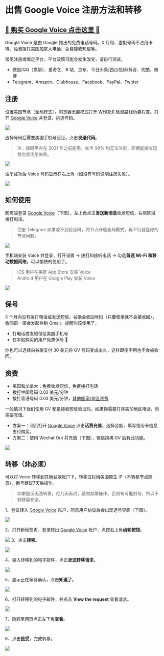 # 出售 Google Voice 注册方法和转移

## [👏 购买 Google Voice 点击这里 👏](https://ssnhd.com/2022/01/27/voice/)

Google Voice 是由 Google 推出的免费电话号码。0 月租、虚拟号码不占用卡槽、免费拨打美国加拿大电话，免费接收短信等。

常见注册或绑定平台，平台政策可能会发生改变，请自行测试。
- 微信/QQ（换绑）、爱奇艺、B 站、京东、今日头条/西瓜视频/抖音、优酷、微博
- Telegram、Amazon、Clubhouse、Facebook、PayPal、Twitter

## 注册

设置美国节点（全局模式），浏览器无痕模式打开 [WHOER](https://whoer.net) 检测路线伪装程度。打开 [Google Voice](https://voice.google.com/) 并登录，挑选号码。

![](https://i.loli.net/2021/03/02/jeDNBWAMYazm6ko.png)

选择号码后需要美国手机号验证，点击**发送代码**。

> 注：接码平台在 2021 年之前能用，如今 99% 均无法注册，即便能接收短信也会注册失败。

![](https://i.loli.net/2021/03/02/Bd2OEmhbHKrlzX7.png)

注册成功后 Voice 号码显示在右上角（如没有号码说明注册失败）。

![](https://tva4.sinaimg.cn/large/008aobiRgy1gmhm3prql2j31qi124wlf.jpg)


## 如何使用

网页端登录 [Google Voice](https://voice.google.com/)（下图），左上角点击**发送新消息**收发短信，右侧区域接打电话。

>注册 Telegram 如果收不到验证码，将节点开启全局模式，再不行就是你的节点问题。

![](https://i.imgur.com/IrB7dd5.png)


手机端安装 Voice 并登录，打开设置 → 拨打和接听电话 → 勾选**首选 Wi-Fi 和移动数据网络**，可以愉快的使用了。

> iOS 用户在美区 App Store 安装 Voice\
> Android 用户在 Google Play 安装 Voice

![](https://i.imgur.com/TCY50ff.jpg)


## 保号

3 个月内没有拨打电话或发送短信，谷歌会收回号码（只要使用就不会被收回），收回前一周会发邮件到 Gmail，提醒你该使用了。

- 打电话或发短信给美国手机号
- 在本贴购买的用户免费保号 👏

你也可以选择向谷歌支付 30 美元将 GV 号码变成永久，这样即便不用也不会被收回。
  

## 资费

- 美国和加拿大：免费收发短信，免费接打电话
- 拨打中国号码 0.02 美元/分钟
- 拨打香港号码 0.03 美元/分钟，[其他国家/地区资费](https://voice.google.com/u/0/rates?pli=1)

一般情况下我们使用 GV 都是接收短信验证码，如果你需要打非美加地区电话，则需要充值。

- 方案一：网页打开 [Google Voice](https://voice.google.com/u/3/billing) 点击**话费充值**，选择金额，填写信用卡信息支付购买。
- 方案二：使用 Wechat Out 并充值（下图），微信换绑 GV 后有此功能。

![](https://i.imgur.com/facZ0Wb.jpg)

## 转移（非必须）

可以将 Voice 转移到其他谷歌账户下，转移过程用美国原生 IP（不转移节点随意），新号建议7天后操作。

>如果提示无法转移，过几天再试，请勿频繁操作，否则有可能封号，所以不转移最安全。


1、登录转入 [Google Voice](https://voice.google.com/u/0/messages) 账户，同意用户协议后会出现选号界面（下图）。

![](https://i.imgur.com/b7Iiwn2.png)

2、打开新标签页，登录转出 [Google Voice](https://voice.google.com/u/0/messages) 账户，点按右上角**齿轮按钮**。


![](https://i.imgur.com/FpZ4KxH.png)
3、点击**转移**。

![](https://i.imgur.com/OASFgdA.png)

4、输入转移到的电子邮件，点击**发送转移请求**。

![](https://i.imgur.com/dnPKT2H.png)

5、显示正在等待确认，点击**知道了**。

![](https://i.imgur.com/YbWLJgg.png)

6、打开转移到的电子邮件，并点击 **View the request** 查看请求。

![](https://i.imgur.com/4H0A9lC.png)

7、跳转至网页点击左下角**查看**。

![](https://i.imgur.com/Yl00SOG.png)

8、点击**接受**，完成转移。

![](https://i.imgur.com/naiWfji.png)
